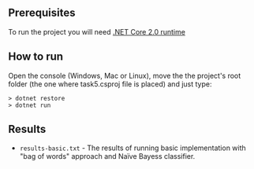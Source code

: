 ﻿##	Prerequisites
To run the project you will need [.NET Core 2.0 runtime](https://www.microsoft.com/net/download/dotnet-core/runtime-2.0.5) 

## How to run

Open the console (Windows, Mac or Linux), move the the project's root folder (the one where task5.csproj file is placed) and just type:

```
> dotnet restore
> dotnet run
```


## Results
 - `results-basic.txt` - The results of running basic implementation with "bag of words" approach and Naїve Bayess classifier. 